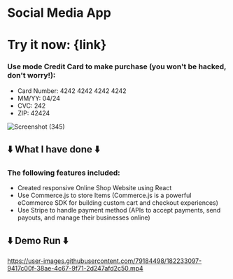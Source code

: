 # Social Media App
# Try it now: {link}
### Use mode Credit Card to make purchase (you won't be hacked, don't worry!): 
- Card Number: 4242 4242 4242 4242
- MM/YY: 04/24
- CVC: 242
- ZIP: 42424

![Screenshot (345)](https://user-images.githubusercontent.com/79184498/182231367-e1b50644-2987-4972-9632-f15bafc32d60.png)


## ⬇️ What I have done ⬇️
### The following features included:
- Created responsive Online Shop Website using React
- Use Commerce.js to store Items (Commerce.js is a powerful eCommerce SDK for building custom cart and checkout experiences)
- Use Stripe to handle payment method (APIs to accept payments, send payouts, and manage their businesses online)

## ⬇️ Demo Run ⬇️ 
https://user-images.githubusercontent.com/79184498/182233097-9417c00f-38ae-4c67-9f71-2d247afd2c50.mp4
